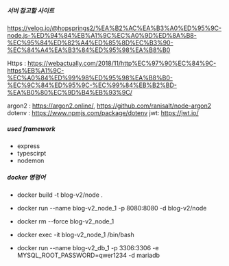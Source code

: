 ##### 서버 참고할 사이트
https://velog.io/@hopsprings2/%EA%B2%AC%EA%B3%A0%ED%95%9C-node.js-%ED%94%84%EB%A1%9C%EC%A0%9D%ED%8A%B8-%EC%95%84%ED%82%A4%ED%85%8D%EC%B3%90-%EC%84%A4%EA%B3%84%ED%95%98%EA%B8%B0

Https : https://webactually.com/2018/11/http%EC%97%90%EC%84%9C-https%EB%A1%9C-%EC%A0%84%ED%99%98%ED%95%98%EA%B8%B0-%EC%9C%84%ED%95%9C-%EC%99%84%EB%B2%BD-%EA%B0%80%EC%9D%B4%EB%93%9C/

argon2 : https://argon2.online/, https://github.com/ranisalt/node-argon2
dotenv : https://www.npmjs.com/package/dotenv
jwt: https://jwt.io/



##### used framework
- express
- typescirpt
- nodemon

##### docker 명령어
- docker build -t blog-v2/node .
- docker run --name blog-v2_node_1 -p 8080:8080 -d blog-v2/node
- docker rm --force blog-v2_node_1
- docker exec -it blog-v2_node_1 /bin/bash


- docker run --name blog-v2_db_1 -p 3306:3306 -e MYSQL_ROOT_PASSWORD=qwer1234 -d mariadb
